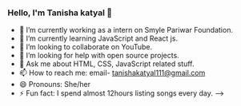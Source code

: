 ### Hello, I'm Tanisha katyal 👋

- 🔭 I’m currently working as a intern on Smyle Pariwar Foundation.
- 🌱 I’m currently learning JavaScript and React js.
- 👯 I’m looking to collaborate on YouTube.
- 🤔 I’m looking for help with open source projects.
- 💬 Ask me about HTML, CSS, JavaScript related stuff.
- 📫 How to reach me: email- tanishakatyal111@gmail.com
- 😄 Pronouns: She/her
- ⚡ Fun fact: I spend almost 12hours listing songs every day.
-->
